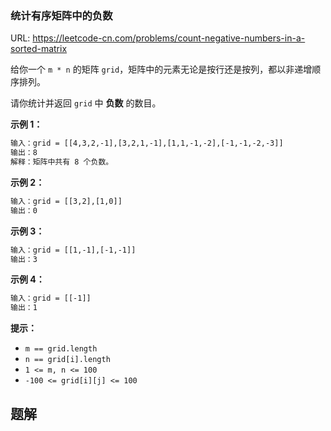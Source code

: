 ### 统计有序矩阵中的负数

URL: https://leetcode-cn.com/problems/count-negative-numbers-in-a-sorted-matrix

给你一个 `m * n` 的矩阵 `grid`，矩阵中的元素无论是按行还是按列，都以非递增顺序排列。 

请你统计并返回 `grid` 中 **负数** 的数目。

**示例 1：**

```reStructuredText
输入：grid = [[4,3,2,-1],[3,2,1,-1],[1,1,-1,-2],[-1,-1,-2,-3]]
输出：8
解释：矩阵中共有 8 个负数。
```

**示例 2：**

```reStructuredText
输入：grid = [[3,2],[1,0]]
输出：0
```

**示例 3：**

```reStructuredText
输入：grid = [[1,-1],[-1,-1]]
输出：3
```

**示例 4：**

```reStructuredText
输入：grid = [[-1]]
输出：1
```



**提示：**

- `m == grid.length`
- `n == grid[i].length`
- `1 <= m, n <= 100`
- `-100 <= grid[i][j] <= 100`



## 题解



